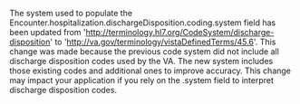 The system used to populate the Encounter.hospitalization.dischargeDisposition.coding.system field has been updated from 'http://terminology.hl7.org/CodeSystem/discharge-disposition' to 'http://va.gov/terminology/vistaDefinedTerms/45.6'. This change was made because the previous code system did not include all discharge disposition codes used by the VA. The new system includes those existing codes and additional ones to improve accuracy. This change may impact your application if you rely on the .system field to interpret discharge disposition codes. 
